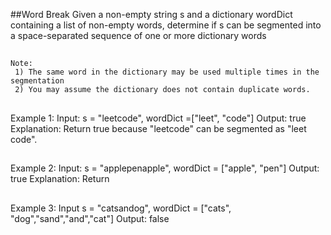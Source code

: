 ##Word Break
  Given a non-empty string s and a dictionary wordDict containing a list of non-empty words, determine if s can be segmented into a space-separated sequence of one or more dictionary words

##
    Note:
     1) The same word in the dictionary may be used multiple times in the segmentation
     2) You may assume the dictionary does not contain duplicate words.

##
  Example 1:
  Input: s = "leetcode", wordDict =["leet", "code"]
  Output: true
  Explanation: Return true because "leetcode" can be segmented as "leet code".

##
  Example 2:
  Input: s = "applepenapple", wordDict = ["apple", "pen"]
  Output: true
  Explanation: Return

##
  Example 3:
  Input s = "catsandog", wordDict = ["cats", "dog","sand","and","cat"]
  Output: false
